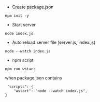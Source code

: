 - Create package.json
```
npm init -y
```

- Start server
```
node index.js
```

- Auto reload server file (server.js, index.js)
```
node --watch index.js
```

- npm script 

```
npm run wstart
```
when package.json contains  

```
 "scripts": {
    "wstart": "node --watch index.js",
}

```